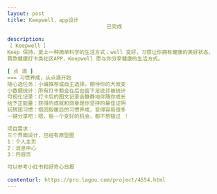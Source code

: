```yaml
---                
layout: post       
title: Keepwell，app设计
                                已完成
           
description: 
［ Keepwell ］
Keep 保持，爱上一种简单科学的生活方式；well 变好，习惯让你拥有健康的美好状态。
首款健康打卡类社区APP，Keepwell 愿与你分享健康的生活方式。

[ 点 滴 ]
=== 习惯养成，从点滴开始
随心选任务：小编推荐或自主选择，期待你的大改变
小数据统计：所有打卡都会在后台留下足迹并被统计
可视化记录：打卡后的图文记录会静静地伴随你成长
给予正能量：获得的成就和勋章是你坚持的最佳证明
玩转团习惯：抱团取暖后的习惯养成，变得容易很多
一键分享吧：嗯，每一个变好的机会，都不想错过 ！

项目需求：
三个界面设计，已经有原型图
1：个人主页
2：消息中心
3：内容页

可以参考小红书和好奇心日报
     
contenturl: https://pro.lagou.com/project/4554.html      
---                 
```

